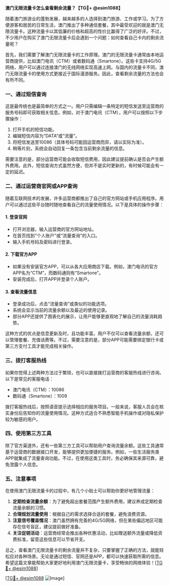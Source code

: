 **澳门无限流量卡怎么查看剩余流量？【TG💪+ @esim1088】**

随着澳门旅游业的蓬勃发展，越来越多的人选择到澳门旅游、工作或学习。为了方便游客和居民的日常生活，澳门推出了多种通信套餐，其中最受欢迎的就是澳门无限流量卡。这种流量卡以其低廉的价格和超高的性价比赢得了广泛的好评。不过，不少用户在购买了澳门无限流量卡后会遇到一个问题：如何查看自己卡内的剩余流量呢？

首先，我们需要了解澳门无限流量卡的工作原理。澳门的无限流量卡通常由本地运营商提供，比如澳门电讯（CTM）或者数码通（Smartone）。这些卡支持4G/5G网络，用户可以通过连接澳门的无线网络实现高速上网。与国内的流量卡不同，澳门无限流量卡的使用方式更接近于国际漫游服务。因此，查看剩余流量的方法也会有所不同。

### **一、通过短信查询**

这是最传统也是最简单的方式之一。用户只需编辑一条特定的短信发送至运营商的服务号码即可获取相关信息。例如，对于澳门电讯（CTM），用户可以按照以下步骤操作：

1. 打开手机的短信功能。
2. 编辑短信内容为“DATA”或“流量”。
3. 将短信发送至10086（具体号码可能因运营商而异，请以实际为准）。
4. 稍等片刻，系统会自动回复一条包含当前剩余流量的信息。

需要注意的是，部分运营商可能会收取短信费用，因此建议提前确认是否会产生额外费用。此外，短信查询方式虽然方便，但并不是实时更新的，有时候可能会有一定的延迟。

### **二、通过运营商官网或APP查询**

随着互联网技术的发展，许多运营商都推出了自己的官方网站或手机应用程序。用户可以通过这些平台随时随地查看自己的流量使用情况。以下是具体的操作步骤：

#### **1. 登录官网**
- 打开浏览器，输入运营商的官方网站地址。
- 在首页找到“个人账户”或“流量查询”的入口。
- 输入手机号码及密码进行登录。

#### **2. 下载官方APP**
- 如果没有安装官方APP，可以从各大应用商店下载。例如，澳门电讯的官方APP名为“CTM”，而数码通则有“Smartone”。
- 安装完成后，打开APP并登录个人账户。

#### **3. 查看流量信息**
- 登录成功后，点击“流量查询”或类似的功能选项。
- 系统会显示当前的流量余额以及最近的使用记录。
- 部分APP还提供了图表化的展示，让用户能够更直观地了解自己的流量消耗趋势。

这种方式的优点是信息更新及时，且功能丰富。用户不仅可以查看流量余额，还可以管理套餐、充值话费等。不过，需要注意的是，部分APP可能需要绑定银行卡或第三方支付工具才能完成相关操作。

### **三、拨打客服热线**

如果你觉得上述两种方法过于繁琐，也可以直接拨打运营商的客服热线进行咨询。以下是常见的客服电话：

- 澳门电讯（CTM）：10086
- 数码通（Smartone）：1009

拨打客服热线后，按照语音提示选择相应的服务项目。一般来说，客服人员会在核实身份后告知你的流量使用情况。这种方式适合不熟悉智能手机操作或对隐私保护较为敏感的用户。

### **四、使用第三方工具**

除了官方渠道外，还有一些第三方工具可以帮助用户查询流量余额。这些工具通常基于运营商的数据接口开发，能够提供更加便捷的服务。例如，一些生活服务类APP就集成了流量查询功能。不过，在使用这类工具时，务必确保其来源可靠，避免泄露个人信息。

### **五、注意事项**

在使用澳门无限流量卡的过程中，有几个小贴士可以帮助你更好地管理流量：

1. **定期检查流量余额**：为了避免超出套餐范围产生额外费用，建议养成定期检查流量余额的习惯。
2. **合理规划流量使用**：根据自己的需求选择合适的套餐，避免浪费资源。
3. **注意信号覆盖情况**：澳门虽然拥有完善的4G/5G网络，但在某些偏远地区可能存在信号盲区，建议提前做好准备。
4. **关注促销活动**：运营商经常会推出各种优惠活动，比如赠送额外流量或降低资费标准，留意这些信息可以节省开支。

总之，查看澳门无限流量卡的剩余流量并不复杂，只要掌握了正确的方法，就能轻松应对各种场景。无论是通过短信、官网还是APP，都可以快速获取所需的信息。希望这篇文章能帮助大家更好地利用澳门无限流量卡，享受畅快的网络体验！[[TG💪+ @esim1088](https://t.me/s/esim1088)]

[[TG💪+ @esim1088](https://t.me/s/esim1088) ![Image](https://i.postimg.cc/4NQfJmqS/Snipaste-2025-05-13-00-14-12.png)]